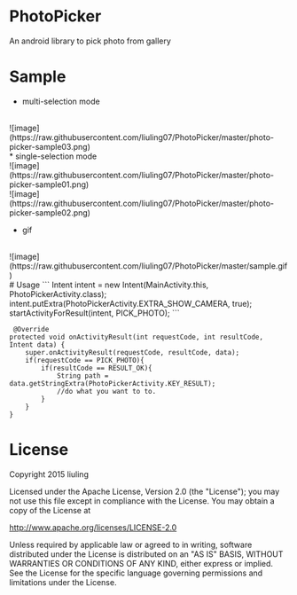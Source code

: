 # PhotoPicker
An android library to pick photo from gallery

# Sample

* multi-selection mode
<br>
![image](https://raw.githubusercontent.com/liuling07/PhotoPicker/master/photo-picker-sample03.png)
<br>
* single-selection mode
<br>
![image](https://raw.githubusercontent.com/liuling07/PhotoPicker/master/photo-picker-sample01.png)
<br>
![image](https://raw.githubusercontent.com/liuling07/PhotoPicker/master/photo-picker-sample02.png)
<br>

* gif
<br>
![image](https://raw.githubusercontent.com/liuling07/PhotoPicker/master/sample.gif)
<br>
# Usage
```
Intent intent = new Intent(MainActivity.this, PhotoPickerActivity.class);
intent.putExtra(PhotoPickerActivity.EXTRA_SHOW_CAMERA, true);
startActivityForResult(intent, PICK_PHOTO);
```

```
 @Override
protected void onActivityResult(int requestCode, int resultCode, Intent data) {
    super.onActivityResult(requestCode, resultCode, data);
    if(requestCode == PICK_PHOTO){
        if(resultCode == RESULT_OK){
            String path = data.getStringExtra(PhotoPickerActivity.KEY_RESULT);
            //do what you want to to.
        }
    }
}
```

# License
Copyright 2015 liuling

Licensed under the Apache License, Version 2.0 (the "License");
you may not use this file except in compliance with the License.
You may obtain a copy of the License at

   http://www.apache.org/licenses/LICENSE-2.0

Unless required by applicable law or agreed to in writing, software
distributed under the License is distributed on an "AS IS" BASIS,
WITHOUT WARRANTIES OR CONDITIONS OF ANY KIND, either express or implied.
See the License for the specific language governing permissions and
limitations under the License.